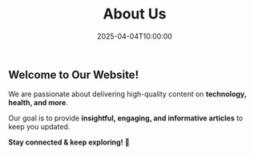 ﻿---
title: "About Us"
date: 2025-04-04T10:00:00
---

## Welcome to Our Website!

We are passionate about delivering high-quality content on **technology, health, and more**. 

Our goal is to provide **insightful, engaging, and informative articles** to keep you updated. 

**Stay connected & keep exploring!** 🚀
